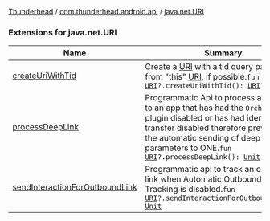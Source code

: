 [Thunderhead](../../index.md) / [com.thunderhead.android.api](../index.md) / [java.net.URI](./index.md)

### Extensions for java.net.URI

| Name | Summary |
|---|---|
| [createUriWithTid](create-uri-with-tid.md) | Create a [URI](https://docs.oracle.com/javase/6/docs/api/java/net/URI.html) with a tid query parameter, from "this" [URI](https://docs.oracle.com/javase/6/docs/api/java/net/URI.html), if possible.`fun `[`URI`](https://docs.oracle.com/javase/6/docs/api/java/net/URI.html)`?.createUriWithTid(): `[`URI`](https://docs.oracle.com/javase/6/docs/api/java/net/URI.html)`?` |
| [processDeepLink](process-deep-link.md) | Programmatic Api to process a deep link to an app that has had the `Orchestration` plugin disabled or has had identity transfer disabled therefore preventing the automatic sending of deep-link parameters to ONE.`fun `[`URI`](https://docs.oracle.com/javase/6/docs/api/java/net/URI.html)`?.processDeepLink(): `[`Unit`](https://kotlinlang.org/api/latest/jvm/stdlib/kotlin/-unit/index.html) |
| [sendInteractionForOutboundLink](send-interaction-for-outbound-link.md) | Programmatic api to track an outbound link when Automatic Outbound Link Tracking is disabled.`fun `[`URI`](https://docs.oracle.com/javase/6/docs/api/java/net/URI.html)`?.sendInteractionForOutboundLink(): `[`Unit`](https://kotlinlang.org/api/latest/jvm/stdlib/kotlin/-unit/index.html) |
